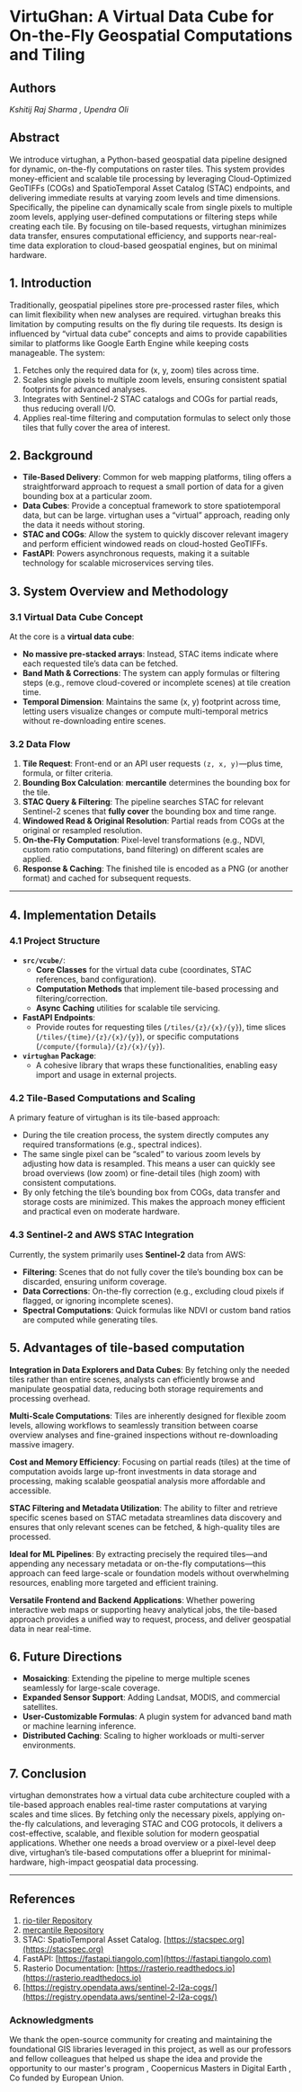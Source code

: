 # **VirtuGhan: A Virtual Data Cube for On-the-Fly Geospatial Computations and Tiling**

## **Authors**

*Kshitij Raj Sharma , Upendra Oli*

## **Abstract**

We introduce virtughan, a Python-based geospatial data pipeline designed for dynamic, on-the-fly computations on raster tiles. This system provides money-efficient and scalable tile processing by leveraging Cloud-Optimized GeoTIFFs (COGs) and SpatioTemporal Asset Catalog (STAC) endpoints, and delivering immediate results at varying zoom levels and time dimensions. Specifically, the pipeline can dynamically scale from single pixels to multiple zoom levels, applying user-defined computations or filtering steps while creating each tile. By focusing on tile-based requests, virtughan minimizes data transfer, ensures computational efficiency, and supports near-real-time data exploration to cloud-based geospatial engines, but on minimal hardware.

## **1\. Introduction**

Traditionally, geospatial pipelines store pre-processed raster files, which can limit flexibility when new analyses are required. virtughan breaks this limitation by computing results on the fly during tile requests. Its design is influenced by “virtual data cube” concepts and aims to provide capabilities similar to platforms like Google Earth Engine while keeping costs manageable. The system:

1. Fetches only the required data for (x, y, zoom) tiles across time.  
2. Scales single pixels to multiple zoom levels, ensuring consistent spatial footprints for advanced analyses.  
3. Integrates with Sentinel-2 STAC catalogs and COGs for partial reads, thus reducing overall I/O.  
4. Applies real-time filtering and computation formulas to select only those tiles that fully cover the area of interest.

## **2\. Background**

* **Tile-Based Delivery**: Common for web mapping platforms, tiling offers a straightforward approach to request a small portion of data for a given bounding box at a particular zoom.  
* **Data Cubes**: Provide a conceptual framework to store spatiotemporal data, but can be large. virtughan uses a “virtual” approach, reading only the data it needs without storing.  
* **STAC and COGs**: Allow the system to quickly discover relevant imagery and perform efficient windowed reads on cloud-hosted GeoTIFFs.  
* **FastAPI**: Powers asynchronous requests, making it a suitable technology for scalable microservices serving tiles.

## **3\. System Overview and Methodology**

### **3.1 Virtual Data Cube Concept**

At the core is a **virtual data cube**:

* **No massive pre-stacked arrays**: Instead, STAC items indicate where each requested tile’s data can be fetched.  
* **Band Math & Corrections**: The system can apply formulas or filtering steps (e.g., remove cloud-covered or incomplete scenes) at tile creation time.  
* **Temporal Dimension**: Maintains the same (x, y) footprint across time, letting users visualize changes or compute multi-temporal metrics without re-downloading entire scenes.

### **3.2 Data Flow**

1. **Tile Request**: Front-end or an API user requests `(z, x, y)`—plus time, formula, or filter criteria.  
2. **Bounding Box Calculation**: **mercantile** determines the bounding box for the tile.  
3. **STAC Query & Filtering**: The pipeline searches STAC for relevant Sentinel-2 scenes that **fully cover** the bounding box and time range.  
4. **Windowed Read & Original Resolution**: Partial reads from COGs at the original or resampled resolution.  
5. **On-the-Fly Computation**: Pixel-level transformations (e.g., NDVI, custom ratio computations, band filtering) on different scales are applied.  
6. **Response & Caching**: The finished tile is encoded as a PNG (or another format) and cached for subsequent requests.

---

## **4\. Implementation Details**

### **4.1 Project Structure**

* **`src/vcube/`**:  
  * **Core Classes** for the virtual data cube (coordinates, STAC references, band configuration).  
  * **Computation Methods** that implement tile-based processing and filtering/correction.  
  * **Async Caching** utilities for scalable tile servicing.  
* **FastAPI Endpoints**:  
  * Provide routes for requesting tiles (`/tiles/{z}/{x}/{y}`), time slices (`/tiles/{time}/{z}/{x}/{y}`), or specific computations (`/compute/{formula}/{z}/{x}/{y}`).  
* **`virtughan` Package**:  
  * A cohesive library that wraps these functionalities, enabling easy import and usage in external projects.

### **4.2 Tile-Based Computations and Scaling**

A primary feature of virtughan is its tile-based approach:

* During the tile creation process, the system directly computes any required transformations (e.g., spectral indices).  
* The same single pixel can be “scaled” to various zoom levels by adjusting how data is resampled. This means a user can quickly see broad overviews (low zoom) or fine-detail tiles (high zoom) with consistent computations.  
* By only fetching the tile’s bounding box from COGs, data transfer and storage costs are minimized. This makes the approach money efficient and practical even on moderate hardware.

### **4.3 Sentinel-2 and AWS STAC Integration**

Currently, the system primarily uses **Sentinel-2** data from AWS:

* **Filtering**: Scenes that do not fully cover the tile’s bounding box can be discarded, ensuring uniform coverage.  
* **Data Corrections**: On-the-fly correction (e.g., excluding cloud pixels if flagged, or ignoring incomplete scenes).  
* **Spectral Computations**: Quick formulas like NDVI or custom band ratios are computed while generating tiles.

## **5\. Advantages of tile-based computation** 

**Integration in Data Explorers and Data Cubes**: By fetching only the needed tiles rather than entire scenes, analysts can efficiently browse and manipulate geospatial data, reducing both storage requirements and processing overhead.

**Multi-Scale Computations**: Tiles are inherently designed for flexible zoom levels, allowing workflows to seamlessly transition between coarse overview analyses and fine-grained inspections without re-downloading massive imagery.

**Cost and Memory Efficiency**: Focusing on partial reads (tiles) at the time of computation avoids large up-front investments in data storage and processing, making scalable geospatial analysis more affordable and accessible.

**STAC Filtering and Metadata Utilization**: The ability to filter and retrieve specific scenes based on STAC metadata streamlines data discovery and ensures that only relevant scenes can be fetched, & high-quality tiles are processed.

**Ideal for ML Pipelines**: By extracting precisely the required tiles—and appending any necessary metadata or on-the-fly computations—this approach can feed large-scale or foundation models without overwhelming resources, enabling more targeted and efficient training.

**Versatile Frontend and Backend Applications**: Whether powering interactive web maps or supporting heavy analytical jobs, the tile-based approach provides a unified way to request, process, and deliver geospatial data in near real-time.

## **6\. Future Directions**

* **Mosaicking**: Extending the pipeline to merge multiple scenes seamlessly for large-scale coverage.  
* **Expanded Sensor Support**: Adding Landsat, MODIS, and commercial satellites.  
* **User-Customizable Formulas**: A plugin system for advanced band math or machine learning inference.  
* **Distributed Caching**: Scaling to higher workloads or multi-server environments.

## **7\. Conclusion**

virtughan demonstrates how a virtual data cube architecture coupled with a tile-based approach enables real-time raster computations at varying scales and time slices. By fetching only the necessary pixels, applying on-the-fly calculations, and leveraging STAC and COG protocols, it delivers a cost-effective, scalable, and flexible solution for modern geospatial applications. Whether one needs a broad overview or a pixel-level deep dive, virtughan’s tile-based computations offer a blueprint for minimal-hardware, high-impact geospatial data processing.

---

## **References**

1. [rio-tiler Repository](https://github.com/cogeotiff/rio-tiler)  
2. [mercantile Repository](https://github.com/mapbox/mercantile)  
3. STAC: SpatioTemporal Asset Catalog. [https://stacspec.org](https://stacspec.org)  
4. FastAPI: [https://fastapi.tiangolo.com](https://fastapi.tiangolo.com)   
5. Rasterio Documentation: [https://rasterio.readthedocs.io](https://rasterio.readthedocs.io)  
6. [https://registry.opendata.aws/sentinel-2-l2a-cogs/](https://registry.opendata.aws/sentinel-2-l2a-cogs/)


### **Acknowledgments**

We thank the open-source community for creating and maintaining the foundational GIS libraries leveraged in this project, as well as our professors and fellow colleagues that helped us shape the idea and provide the opportunity to our master's program , Coopernicus Masters in Digital Earth , Co funded by European Union. 
